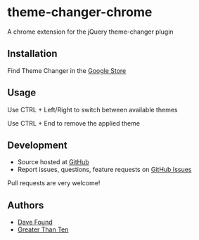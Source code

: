 # theme-changer-chrome

A chrome extension for the jQuery theme-changer plugin

## Installation

Find Theme Changer in the [Google Store](https://chrome.google.com/webstore/detail/theme-changer/fgeojnlnkjlfjehhpekifkhfdadgoajg)

## Usage

Use CTRL + Left/Right to switch between available themes

Use CTRL + End to remove the applied theme

## Development

- Source hosted at [GitHub](https://github.com/greaterthanten/theme-changer-chrome)
- Report issues, questions, feature requests on [GitHub Issues](https://github.com/greaterthanten/theme-changer-chrome/issues)

Pull requests are very welcome!

## Authors

- [Dave Found](https://github.com/davefound)
- [Greater Than Ten](https://github.com/greaterthanten)